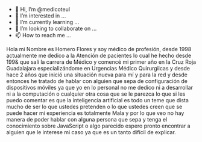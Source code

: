- 👋 Hi, I’m @medicoteul
- 👀 I’m interested in ...
- 🌱 I’m currently learning ...
- 💞️ I’m looking to collaborate on ...
- 📫 How to reach me ...

<!---
medicoteul/medicoteul is a ✨ special ✨ repository because its `README.md` (this file) appears on your GitHub profile.
You can click the Preview link to take a look at your changes.
--->
Hola mi Nombre es Homero Flores y soy médico de profesión, desde 1998 actualmente me dedico a la Atención de pacientes lo cual he hecho desde 199& que salí la carrera de Médico y comencé mi primer año en la Cruz Roja Guadalajara especializándome en Urgencias Médico Quirurgiicas y desde hace 2 años que inició una situación nueva para mí y para la red y desde entonces he tratado de hablar con alguien que sepa de configuración de dispositivos móviles ya que yo en lo personal no me dedico ni a desarrollar ni a la computación o cualquier otra cosa que se le parezca lo que si les puedo comentar es que la inteligencia artificial es todo un teme que dista mucho de ser lo que ustedes pretenden o lo que ustedes creen que se puede hacer mi experiencia es totalmente Mala y por lo que veo no hay manera de poder hablar con alguna persona que sepa y tenga el conocimiento sobre JavaScript o algo parecido espero pronto encontrar a alguien que le interese mi caso ya que es un tanto difícil de explicar. 
